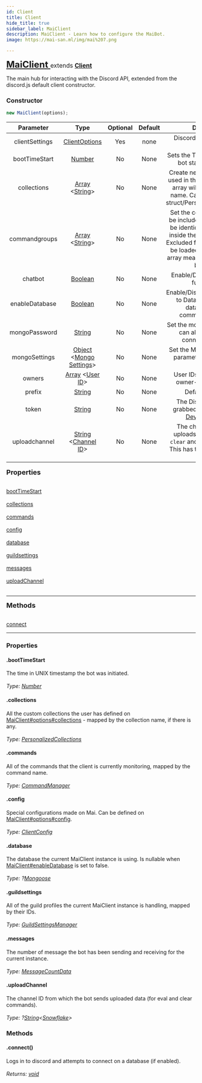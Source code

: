 ```yaml
---
id: Client
title: Client
hide_title: true
sidebar_label: MaiClient
description: MaiClient - Learn how to configure the MaiBot.
image: https://mai-san.ml/img/mai%207.png

---
```



<b> <font size='5'> <a href='https://github.com/maisans-maid/Mai/tree/master/struct/Client.js'> MaiClient </a> </font> </b>
<font size='3'> extends <b> <a href='https://discord.js.org/#/docs/main/stable/Class/Client'> Client </a> </b> </font>

The main hub for interacting with the Discord API, extended from the discord.js default client constructor.

### Constructor

```js
new MaiClient(options);
```
| Parameter | Type | Optional | Default | Description |
|:-:|:-:|:-:|:-:|:-:|
|clientSettings| [ClientOptions](https://discord.js.org/#/docs/main/stable/typedef/ClientOptions)| Yes | none | Discord.js options for the client |
|bootTimeStart | [Number](https://developer.mozilla.org/en-US/docs/Web/JavaScript/Reference/Global_Objects/Number) | No | None | Sets the Timestamp when the bot started booting up |
|collections | [Array](https://developer.mozilla.org/en-US/docs/Web/JavaScript/Reference/Global_Objects/Array) <[String](https://developer.mozilla.org/en-US/docs/Web/JavaScript/Reference/Global_Objects/String )> | No | None | Create new collections to be used in the bot. Names in the array will be the collection name. Can be accessed via struct/PersonalizedCollections|
|commandgroups| [Array](https://developer.mozilla.org/en-US/docs/Web/JavaScript/Reference/Global_Objects/Array) <[String](https://developer.mozilla.org/en-US/docs/Web/JavaScript/Reference/Global_Objects/String )> | No | None | Set the command groups to be included by the bot. Must be identical to folder names inside the commands folder. Excluded folder names will not be loaded. Setting to empty array means no command will be loaded.
|chatbot | [Boolean](https://developer.mozilla.org/en-US/docs/Web/JavaScript/Reference/Global_Objects/Boolean) | No | None | Enable/Disable the chatbot functionality  |
|enableDatabase | [Boolean](https://developer.mozilla.org/en-US/docs/Web/JavaScript/Reference/Global_Objects/Boolean) | No | None | Enable/Disable the connection to Database (Will affect database-reliant commands/services) |
|mongoPassword | [String](https://developer.mozilla.org/en-US/docs/Web/JavaScript/Reference/Global_Objects/String) | No | None | Set the mongo Password. You can also change your connector URI [here](#changing-the-mongo-connector-uri)
|mongoSettings | [Object](https://developer.mozilla.org/en-US/docs/Web/JavaScript/Reference/Global_Objects/Object) <[Mongo Settings](https://mongoosejs.com/docs/api/connection.html#connection_Connection-openUri)> | No | None | Set the Mongo's Connection parameter (if Database is enabled)
|owners| [Array](https://developer.mozilla.org/en-US/docs/Web/JavaScript/Reference/Global_Objects/Array) <[User ID](https://discord.js.org/#/docs/main/stable/class/User?scrollTo=id)> | No | None | User IDs that can use the owner-only commands|
|prefix| [String](https://developer.mozilla.org/en-US/docs/Web/JavaScript/Reference/Global_Objects/String) | No | None | Default bot prefix
|token | [String](https://developer.mozilla.org/en-US/docs/Web/JavaScript/Reference/Global_Objects/String) | No | None | The Discord Bot Token, grabbed from the [Discord Developer Portal](https://discord.com/developers)
|uploadchannel | [String](https://developer.mozilla.org/en-US/docs/Web/JavaScript/Reference/Global_Objects/String) <[Channel ID](https://discord.js.org/#/docs/main/stable/class/Channel?scrollTo=id)> | No | None | The channel where bot uploads will be made (for `clear` and `eval` commands). This has to be accessible by the bot.

<font size='4'><b>Properties</b></font><br></br>

[bootTimeStart](#.bootTimeStart) <br></br>
[collections](#.collections) <br></br>
[commands](#.commands) <br></br>
[config](#.config) <br></br>
[database](#.database) <br></br>
[guildsettings](#.guildsettings) <br></br>
[messages](#.messages) <br></br>
[uploadChannel](#.uploadchannel) <br></br>
***

<font size='4'><b>Methods</b></font><br></br>

[connect](#.connect%28%29)
***

### Properties
#### .bootTimeStart
The time in UNIX timestamp the bot was initiated. <br></br>
*Type: [Number](https://developer.mozilla.org/en-US/docs/Web/JavaScript/Reference/Global_Objects/Number)*

#### .collections
All the custom collections the user has defined on [MaiClient#options#collections](#) - mapped by the collection name, if there is any.<br></br>
*Type: [PersonalizedCollections](Personalized%20Collection.md)*

#### .commands
All of the commands that the client is currently monitoring, mapped by the command name. <br></br>
*Type: [CommandManager](Command%20Manager.md)*

#### .config
Special configurations made on Mai. Can be defined on [MaiClient#options#config](#). <br></br>
*Type: [ClientConfig](../Data%20Objects/client%20config.md)*

#### .database
The database the current MaiClient instance is using. Is nullable when [MaiClient#enableDatabase](#) is set to false. <br></br>
*Type: ?[Mongoose](Mongoose.md)*

#### .guildsettings
All of the guild profiles the current MaiClient instance is handling, mapped by their IDs.<br></br>
*Type: [GuildSettingsManager](Guild%20Settings%20Manager.md)*

#### .messages
The number of message the bot has been sending and receiving for the current instance. <br></br>
*Type: [MessageCountData](../Data%20Objects/message%20count%20data.md)*

#### .uploadChannel
The channel ID from which the bot sends uploaded data (for eval and clear commands).<br></br>
*Type: ?[String](https://developer.mozilla.org/en-US/docs/Web/JavaScript/Reference/Global_Objects/String)<[Snowflake](https://discord.js.org/#/docs/main/stable/typedef/Snowflake )>*

### Methods

#### .connect()
Logs in to discord and attempts to connect on a database (if enabled). <br></br>
*Returns: [void](https://developer.mozilla.org/en-US/docs/Web/JavaScript/Reference/Global_Objects/undefined)*
